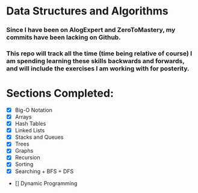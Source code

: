 # Data Structures and Algorithms</br>

### Since I have been on AlogExpert and ZeroToMastery, my commits have been lacking on Github.</br>

### This repo will track all the time (time being relative of course) I am spending learning these skills backwards and forwards, and will include the exercises I am working with for posterity.</br>

# Sections Completed:</br>

- [x] Big-O Notation
- [x] Arrays
- [x] Hash Tables
- [x] Linked Lists
- [x] Stacks and Queues
- [x] Trees
- [x] Graphs
- [x] Recursion
- [x] Sorting
- [x] Searching + BFS + DFS
- [] Dynamic Programming
